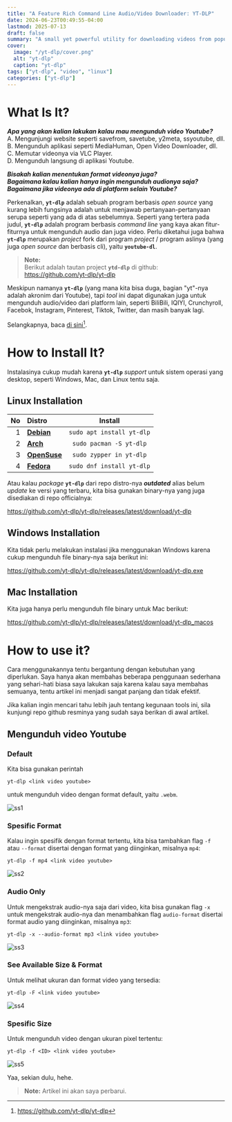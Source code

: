 ```yaml
---
title: "A Feature Rich Command Line Audio/Video Downloader: YT-DLP"
date: 2024-06-23T00:49:55-04:00
lastmod: 2025-07-13
draft: false		
summary: "A small yet powerful utility for downloading videos from popular stream sites."
cover: 
  image: "/yt-dlp/cover.png"
  alt: "yt-dlp"
  caption: "yt-dlp"
tags: ["yt-dlp", "video", "linux"]
categories: ["yt-dlp"]
---
```



# What Is It?

***Apa yang akan kalian lakukan kalau mau mengunduh video Youtube?***  
A. Mengunjungi website seperti savefrom, savetube, y2meta, ssyoutube, dll.  
B. Mengunduh aplikasi seperti MediaHuman, Open Video Downloader, dll.  
C. Memutar videonya via VLC Player.  
D. Mengunduh langsung di aplikasi Youtube.  

***Bisakah kalian menentukan format videonya juga?***  
***Bagaimana kalau kalian hanya ingin mengunduh audionya saja?***  
***Bagaimana jika videonya ada di platform selain Youtube?***

Perkenalkan, **`yt-dlp`** adalah sebuah program berbasis *open source* yang kurang lebih fungsinya adalah untuk menjawab pertanyaan-pertanyaan serupa seperti yang ada di atas sebelumnya. Seperti yang tertera pada judul, **`yt-dlp`** adalah program berbasis *command line* yang kaya akan fitur-fiturnya untuk mengunduh audio dan juga video. Perlu diketahui juga bahwa **`yt-dlp`** merupakan *project* fork dari program *project* / program aslinya (yang juga *open source* dan berbasis cli), yaitu **`youtube-dl`**.      

> **Note:**  
> Berikut adalah tautan project **`ytd-dlp`** di github:  
> https://github.com/yt-dlp/yt-dlp

Meskipun namanya **`yt-dlp`** (yang mana kita bisa duga, bagian "yt"-nya adalah akronim dari Youtube), tapi *tool* ini dapat digunakan juga untuk mengunduh audio/video dari platform lain, seperti BiliBili, IQIYI, Crunchyroll, Facebok, Instagram, Pinterest, Tiktok, Twitter, dan masih banyak lagi.

Selangkapnya, baca [di sini](https://github.com/yt-dlp/yt-dlp/blob/master/supportedsites.md)[^1].

# How to Install It?

Instalasinya cukup mudah karena **`yt-dlp`** *support* untuk sistem operasi yang desktop, seperti Windows, Mac, dan Linux tentu saja.

## Linux Installation

| No  |           Distro                                                                  |             Install              |
|----:|:----------------------------------------------------------------------------------|:--------------------------------:|
|  1  |   [**Debian**](https://packages.debian.org/bookworm/yt-dlp)                       |  `sudo apt install yt-dlp`       |
|  2  |   [**Arch**](https://archlinux.org/packages/extra/any/yt-dlp/)                    |  `sudo pacman -S yt-dlp`         |
|  3  |   [**OpenSuse**](https://software.opensuse.org/package/yt-dlp)                    |  `sudo zypper in yt-dlp`         |
|  4  |   [**Fedora**](https://packages.fedoraproject.org/pkgs/yt-dlp/yt-dlp/)            |  `sudo dnf install yt-dlp`       |

Atau kalau *package* **`yt-dlp`** dari repo distro-nya ***outdated*** alias belum *update* ke versi yang terbaru, kita bisa gunakan binary-nya yang juga disediakan di repo officialnya:

https://github.com/yt-dlp/yt-dlp/releases/latest/download/yt-dlp

## Windows Installation

Kita tidak perlu melakukan instalasi jika menggunakan Windows karena cukup mengunduh file binary-nya saja berikut ini:

https://github.com/yt-dlp/yt-dlp/releases/latest/download/yt-dlp.exe


## Mac Installation

Kita juga hanya perlu mengunduh file binary untuk Mac berikut:

https://github.com/yt-dlp/yt-dlp/releases/latest/download/yt-dlp_macos


# How to use it?

Cara menggunakannya tentu bergantung dengan kebutuhan yang diperlukan. Saya hanya akan membahas beberapa penggunaan sederhana yang sehari-hati biasa saya lakukan saja karena kalau saya membahas semuanya, tentu artikel ini menjadi sangat panjang dan tidak efektif. 

Jika kalian ingin mencari tahu lebih jauh tentang kegunaan tools ini, sila kunjungi repo github resminya yang sudah saya berikan di awal artikel.

## Mengunduh video Youtube

### Default

Kita bisa gunakan perintah
```shell
yt-dlp <link video youtube>
```
untuk mengunduh video dengan format default, yaitu `.webm`.

![ss1](/yt-dlp/ss1.png)

### Spesific Format

Kalau ingin spesifik dengan format tertentu, kita bisa tambahkan flag `-f` atau `--format` disertai dengan format yang diinginkan, misalnya `mp4`:
```shell
yt-dlp -f mp4 <link video youtube>
```

![ss2](/yt-dlp/ss2.png)

### Audio Only

Untuk mengekstrak audio-nya saja dari video, kita bisa gunakan flag `-x` untuk mengekstrak audio-nya dan menambahkan flag `audio-format` disertai format audio yang diinginkan, misalnya `mp3`:
```shell
yt-dlp -x --audio-format mp3 <link video youtube>
```

![ss3](/yt-dlp/ss3.png)

### See Available Size & Format

Untuk melihat ukuran dan format video yang tersedia:

```shell
yt-dlp -F <link video youtube>
```

![ss4](/yt-dlp/ss4.png)

### Spesific Size

Untuk mengunduh video dengan ukuran pixel tertentu:

```shell
yt-dlp -f <ID> <link video youtube>
```

![ss5](/yt-dlp/ss5.png)

Yaa, sekian dulu, hehe.  

> **Note:** Artikel ini akan saya perbarui.


[^1]: https://github.com/yt-dlp/yt-dlp